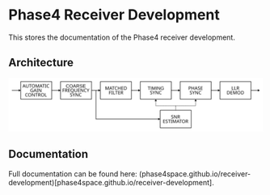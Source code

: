 # Phase4 Receiver Development

This stores the documentation of the Phase4 receiver development.

## Architecture

![Receiver Architecture](docs/receiver_architecture.svg)

## Documentation

Full documentation can be found here: (phase4space.github.io/receiver-development)[phase4space.github.io/receiver-development].